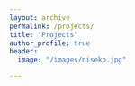 ```yaml
---
layout: archive
permalink: /projects/
title: "Projects"
author_profile: true
header:
  image: "/images/niseko.jpg"

---
```

